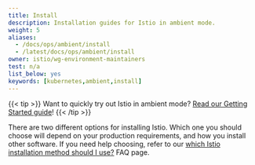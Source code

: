 ```yaml
---
title: Install
description: Installation guides for Istio in ambient mode.
weight: 5
aliases:
  - /docs/ops/ambient/install
  - /latest/docs/ops/ambient/install
owner: istio/wg-environment-maintainers
test: n/a
list_below: yes
keywords: [kubernetes,ambient,install]
---
```


{{< tip >}}
Want to quickly try out Istio in ambient mode? [Read our Getting Started guide](/pt-br/docs/ambient/getting-started/)!
{{< /tip >}}

There are two different options for installing Istio. Which one you should choose will depend on your production requirements, and how you install other software. If you need help choosing, refer to our
[which Istio installation method should I use?](/pt-br/about/faq/#install-method-selection) FAQ page.
